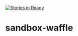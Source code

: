 [![Stories in Ready](https://badge.waffle.io/chiyeong-veltra/sandbox-waffle.png?label=ready&title=Ready)](https://waffle.io/chiyeong-veltra/sandbox-waffle?utm_source=badge)
# sandbox-waffle